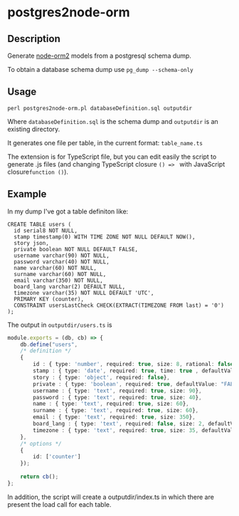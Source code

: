postgres2node-orm
============

Description
-------------

Generate [node-orm2](https://github.com/dresende/node-orm2) models from a postgresql schema dump.

To obtain a database schema dump use `pg_dump --schema-only`

Usage
-------

```shell
perl postgres2node-orm.pl databaseDefinition.sql outputdir
```

Where `databaseDefinition.sql` is the schema dump and `outputdir` is an existing directory.

It generates one file per table, in the current format: `table_name.ts`

The extension is for TypeScript file, but you can edit easily the script to generate .js files (and changing TypeScript closure `() => ` with  JavaScript closure`function ()`).

Example
----------

In my dump I've got a table definiton like:

```dump
CREATE TABLE users (
  id serial8 NOT NULL,
  stamp timestamp(0) WITH TIME ZONE NOT NULL DEFAULT NOW(),
  story json,
  private boolean NOT NULL DEFAULT FALSE,
  username varchar(90) NOT NULL,
  password varchar(40) NOT NULL,
  name varchar(60) NOT NULL,
  surname varchar(60) NOT NULL,
  email varchar(350) NOT NULL,
  board_lang varchar(2) DEFAULT NULL,
  timezone varchar(35) NOT NULL DEFAULT 'UTC',
  PRIMARY KEY (counter),
  CONSTRAINT usersLastCheck CHECK(EXTRACT(TIMEZONE FROM last) = '0') 
);
```

The output in `outputdir/users.ts` is
```TypeScript
module.exports = (db, cb) => {
    db.define("users",
    /* definition */
    {
        id : { type: 'number', required: true, size: 8, rational: false},
        stamp : { type: 'date', required: true, time: true , defaultValue: "NOW()"},
        story : { type: 'object', required: false},
        private : { type: 'boolean', required: true, defaultValue: "FALSE"},
        username : { type: 'text', required: true, size: 90},
        password : { type: 'text', required: true, size: 40},
        name : { type: 'text', required: true, size: 60},
        surname : { type: 'text', required: true, size: 60},
        email : { type: 'text', required: true, size: 350},
        board_lang : { type: 'text', required: false, size: 2, defaultValue: "NULL"},
        timezone : { type: 'text', required: true, size: 35, defaultValue: "UTC"}    
    },
    /* options */
    {
        id: ['counter']
    });
    
    return cb();
};
```

In addition, the script will create a outputdir/index.ts in which there are present the load call for each table.